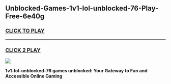 
## Unblocked-Games-1v1-lol-unblocked-76-Play-Free-6e40g
<h3>
<a href="https://premium76.site?title=1v1-lol-unblocked-76&ref=22A">CLICK TO PLAY</a></h3>
<hr>

<h3>
<a href="https://premium76.site?title=1v1-lol-unblocked-76&ref=22A">CLICK 2 PLAY</a>
  
</h3>

<a href="https://premium76.site?title=1v1-lol-unblocked-76&ref=22A"><img src="https://clearcache.store/games.png"></a>


**1v1-lol-unblocked-76 games unblocked: Your Gateway to Fun and Accessible Online Gaming**
